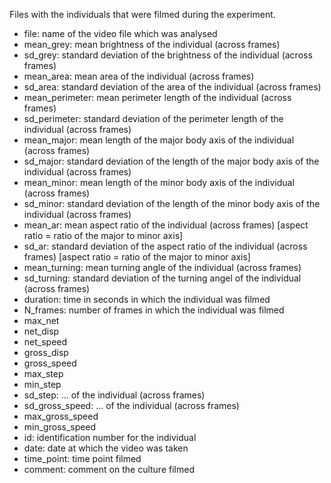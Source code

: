 Files with the individuals that were filmed during the experiment.

- file: name of the video file which was analysed 
- mean_grey: mean brightness of the individual (across frames)
- sd_grey: standard deviation of the brightness of the individual (across frames)
- mean_area: mean area of the individual (across frames)
- sd_area: standard deviation of the area of the individual (across frames)
- mean_perimeter: mean perimeter length of the individual (across frames)
- sd_perimeter: standard deviation of the perimeter length of the individual (across frames)
- mean_major: mean length of the major body axis of the individual (across frames)
- sd_major: standard deviation of the length of the major body axis of the individual (across frames)
- mean_minor: mean length of the minor body axis of the individual (across frames)
- sd_minor: standard deviation of the length of the minor body axis of the individual (across frames)
- mean_ar: mean aspect ratio of the individual (across frames) [aspect ratio = ratio of the major to minor axis]
- sd_ar: standard deviation of the aspect ratio of the individual (across frames) [aspect ratio = ratio of the major to minor axis]
- mean_turning: mean turning angle of the individual (across frames)
- sd_turning: standard deviation of the turning angel of the individual (across frames)
- duration: time in seconds in which the individual was filmed
- N_frames: number of frames in which the individual was filmed
- max_net
- net_disp
- net_speed
- gross_disp
- gross_speed
- max_step
- min_step
- sd_step: ... of the individual (across frames)
- sd_gross_speed: ... of the individual (across frames)
- max_gross_speed
- min_gross_speed
- id: identification number for the individual
- date: date at which the video was taken
- time_point: time point filmed
- comment: comment on the culture filmed